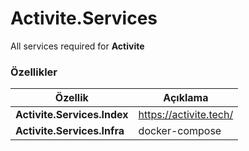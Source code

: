 # Activite.Services

All services required for **Activite**

### Özellikler

| Özellik      | Açıklama                                             |
|--------------|------------------------------------------------------|
| **Activite.Services.Index** | https://activite.tech/ |
| **Activite.Services.Infra** | docker-compose |
